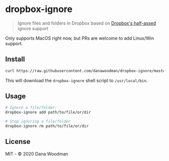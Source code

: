 # dropbox-ignore

> Ignore files and folders in Dropbox based on [Dropbox's half-assed](https://help.dropbox.com/files-folders/restore-delete/ignored-files) ignore support

Only supports MacOS right now, but PRs are welcome to add Linux/Win support.

## Install

```bash
curl https://raw.githubusercontent.com/danawoodman/dropbox-ignore/master/install.sh | bash
```

This will download the `dropbox-ignore` shell script to `/usr/local/bin`.

## Usage

```bash
# Ignore a file/folder:
dropbox-ignore add path/to/file/or/dir

# Stop ignoring a file/folder
dropbox-ignore rm path/to/file/or/dir
```

## License

MIT - &copy; 2020 Dana Woodman
